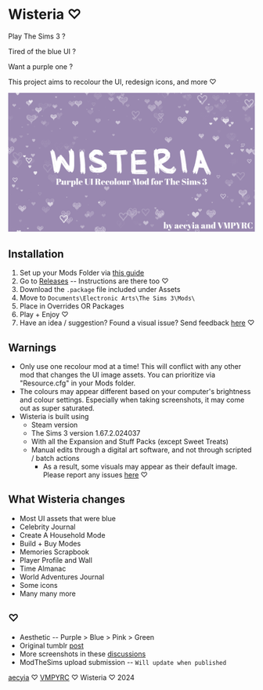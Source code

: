# Wisteria ♡

Play The Sims 3 ?

Tired of the blue UI ?

Want a purple one ?

This project aims to recolour the UI, redesign icons, and more ♡

![Wisteria](Wisteria.png)

## Installation

1. Set up your Mods Folder via [this guide](https://modthesims.info/wiki.php?title=Game_Help:Installing_Sims_3_Package_Files/Setup_and_Files)
2. Go to [Releases](https://github.com/aecyia/Wisteria/releases) -- Instructions are there too ♡
3. Download the `.package` file included under Assets
4. Move to `Documents\Electronic Arts\The Sims 3\Mods\`
5. Place in Overrides OR Packages
6. Play + Enjoy ♡
7. Have an idea / suggestion? Found a visual issue? Send feedback [here](https://github.com/aecyia/Wisteria/issues) ♡

## Warnings

- Only use one recolour mod at a time! This will conflict with any other mod that changes the UI image assets. You can prioritize via "Resource.cfg" in your Mods folder.
- The colours may appear different based on your computer's brightness and colour settings. Especially when taking screenshots, it may come out as super saturated.
- Wisteria is built using
  - Steam version
  - The Sims 3 version 1.67.2.024037
  - With all the Expansion and Stuff Packs (except Sweet Treats)
  - Manual edits through a digital art software, and not through scripted / batch actions
    - As a result, some visuals may appear as their default image. Please report any issues [here](https://github.com/aecyia/Wisteria/issues) ♡

## What Wisteria changes

- Most UI assets that were blue
- Celebrity Journal
- Create A Household Mode
- Build + Buy Modes
- Memories Scrapbook
- Player Profile and Wall
- Time Almanac
- World Adventures Journal
- Some icons
- Many many more

## ♡

- Aesthetic -- Purple > Blue > Pink > Green
- Original tumblr [post](https://www.tumblr.com/simmanity/766360206910357504/)
- More screenshots in these [discussions](https://github.com/aecyia/Wisteria/discussions/)
- ModTheSims upload submission -- `Will update when published`

[aecyia](https://github.com/aecyia) ♡ [VMPYRC](https://github.com/VMPYRC) ♡ Wisteria ♡ 2024
